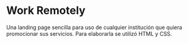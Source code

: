 # Work Remotely 
Una landing page sencilla para uso de cualquier institución que quiera promocionar sus servicios. Para elaborarla se utilizó HTML y CSS. 

